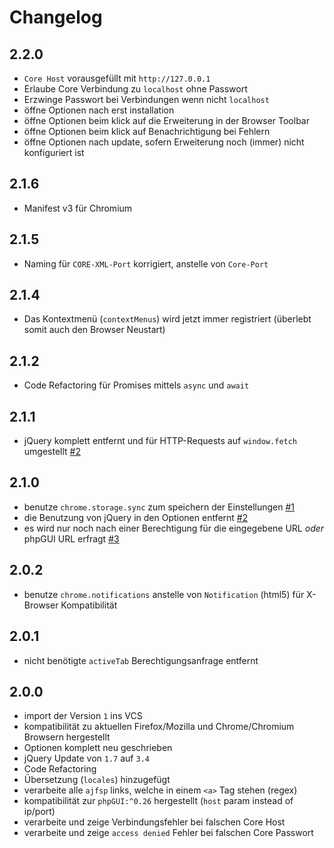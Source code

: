 # Changelog

## 2.2.0

- `Core Host` vorausgefüllt mit `http://127.0.0.1`
- Erlaube Core Verbindung zu `localhost` ohne Passwort
- Erzwinge Passwort bei Verbindungen wenn nicht `localhost`
- öffne Optionen nach erst installation
- öffne Optionen beim klick auf die Erweiterung in der Browser Toolbar
- öffne Optionen beim klick auf Benachrichtigung bei Fehlern
- öffne Optionen nach update, sofern Erweiterung noch (immer) nicht konfiguriert ist

## 2.1.6

- Manifest v3 für Chromium

## 2.1.5

- Naming für `CORE-XML-Port` korrigiert, anstelle von `Core-Port`

## 2.1.4

- Das Kontextmenü (`contextMenus`) wird jetzt immer registriert (überlebt somit auch den Browser Neustart)

## 2.1.2

- Code Refactoring für Promises mittels `async` und `await`

## 2.1.1

- jQuery komplett entfernt und für HTTP-Requests auf `window.fetch` umgestellt [#2](/../../issues/2)

## 2.1.0

- benutze `chrome.storage.sync` zum speichern der Einstellungen [#1](/../../issues/1)
- die Benutzung von jQuery in den Optionen entfernt [#2](/../../issues/2)
- es wird nur noch nach einer Berechtigung für die eingegebene URL  _oder_ phpGUI URL erfragt [#3](/../../issues/3)

## 2.0.2

- benutze `chrome.notifications` anstelle von `Notification` (html5) für X-Browser Kompatibilität

## 2.0.1

- nicht benötigte `activeTab` Berechtigungsanfrage entfernt

## 2.0.0

- import der Version `1` ins VCS
- kompatibilität zu aktuellen Firefox/Mozilla und Chrome/Chromium Browsern hergestellt
- Optionen komplett neu geschrieben
- jQuery Update von `1.7` auf `3.4`
- Code Refactoring
- Übersetzung (`locales`) hinzugefügt
- verarbeite alle `ajfsp` links, welche in einem `<a>` Tag stehen (regex)
- kompatibilität zur `phpGUI:^0.26` hergestellt (`host` param instead of ip/port)
- verarbeite und zeige Verbindungsfehler bei falschen Core Host
- verarbeite und zeige `access denied` Fehler bei falschen Core Passwort


